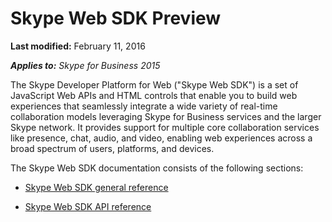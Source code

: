 
# Skype Web SDK Preview

 **Last modified:** February 11, 2016

 _**Applies to:** Skype for Business 2015_

The Skype Developer Platform for Web ("Skype Web SDK") is a set of JavaScript Web APIs and HTML controls that enable you to build web experiences that seamlessly integrate a wide variety of real-time collaboration models leveraging Skype for Business services and the larger Skype network. It provides support for multiple core collaboration services like presence, chat, audio, and video, enabling web experiences across a broad spectrum of users, platforms, and devices.

The Skype Web SDK documentation consists of the following sections:

- [Skype Web SDK general reference]( /GeneralReference.md)
    
- [Skype Web SDK API reference]( https://msdn.microsoft.com/en-us/library/office/dn962122(v=office.16).aspx.md)
    
